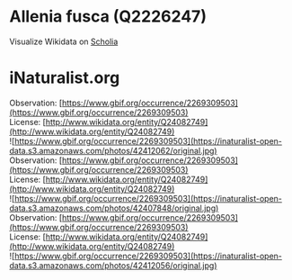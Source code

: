 
Allenia fusca (Q2226247)
========================
  
Visualize Wikidata on [Scholia](https://scholia.toolforge.org/taxon/Q2226247)
# iNaturalist.org
  
Observation: [https://www.gbif.org/occurrence/2269309503](https://www.gbif.org/occurrence/2269309503)  
License: [http://www.wikidata.org/entity/Q24082749](http://www.wikidata.org/entity/Q24082749)  
![https://www.gbif.org/occurrence/2269309503](https://inaturalist-open-data.s3.amazonaws.com/photos/42412062/original.jpg)  
Observation: [https://www.gbif.org/occurrence/2269309503](https://www.gbif.org/occurrence/2269309503)  
License: [http://www.wikidata.org/entity/Q24082749](http://www.wikidata.org/entity/Q24082749)  
![https://www.gbif.org/occurrence/2269309503](https://inaturalist-open-data.s3.amazonaws.com/photos/42407848/original.jpg)  
Observation: [https://www.gbif.org/occurrence/2269309503](https://www.gbif.org/occurrence/2269309503)  
License: [http://www.wikidata.org/entity/Q24082749](http://www.wikidata.org/entity/Q24082749)  
![https://www.gbif.org/occurrence/2269309503](https://inaturalist-open-data.s3.amazonaws.com/photos/42412056/original.jpg)